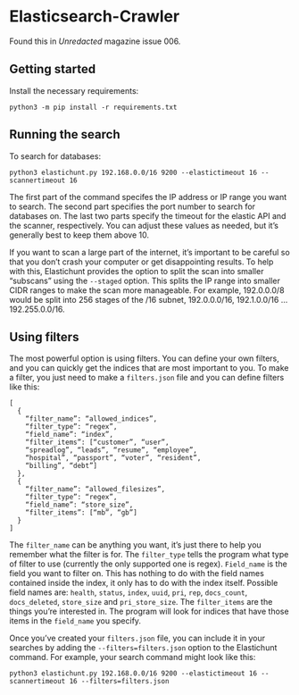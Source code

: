 # Elasticsearch-Crawler

Found this in _Unredacted_ magazine issue 006.

## Getting started

Install the necessary requirements:

`python3 -m pip install -r requirements.txt`

## Running the search

To search for databases:

`python3 elastichunt.py 192.168.0.0/16 9200 --elastictimeout 16 --scannertimeout 16`

The first part of the command specifes the IP address or IP range you want to search. The second part specifies the port number to search for databases on. The last two parts specify the timeout for the elastic API and the scanner, respectively. You can adjust these values as needed, but it’s generally best to keep them above 10.

If you want to scan a large part of the internet, it’s important to be careful so that you don’t crash your computer or get disappointing results. To help with this, Elastichunt provides the option to split the scan into smaller “subscans” using the `--staged` option. This splits the IP range into smaller CIDR ranges to make the scan more manageable. For example, 192.0.0.0/8 would be split into 256 stages of the /16 subnet, 192.0.0.0/16, 192.1.0.0/16 ... 192.255.0.0/16.

## Using filters

The most powerful option is using filters. You can define your own filters, and you can quickly get the indices that are most important to you. To make a filter, you just need to make a `filters.json` file and you can define filters like this:

```
[
  {
    “filter_name”: “allowed_indices”,
    “filter_type”: “regex”,
    “field_name”: “index”,
    “filter_items”: [“customer”, “user”,
    “spreadlog”, “leads”, “resume”, “employee”,
    “hospital”, “passport”, “voter”, “resident”,
    “billing”, “debt”]
  },
  {
    “filter_name”: “allowed_filesizes”,
    “filter_type”: “regex”,
    “field_name”: “store_size”,
    “filter_items”: [“mb”, “gb”]
  }
]
```

The `filter_name` can be anything you want, it’s just there to help you remember what the filter is for. The `filter_type` tells the program what type of filter to use (currently the only supported one is regex). `Field_name` is the field you want to filter on. This has nothing to do with the field names contained inside the index, it only has to do with the index itself. Possible field names are: `health`, `status`, `index`, `uuid`, `pri`, `rep`, `docs_count`, `docs_deleted`, `store_size` and `pri_store_size`. The `filter_items` are the things you’re interested in. The program will look for indices that have those items in the `field_name` you specify.

Once you’ve created your `filters.json` file, you can include it in your searches by adding the `--filters=filters.json` option to the Elastichunt command. For example, your search command might look like this:

`python3 elastichunt.py 192.168.0.0/16 9200 --elastictimeout 16 --scannertimeout 16 --filters=filters.json`
